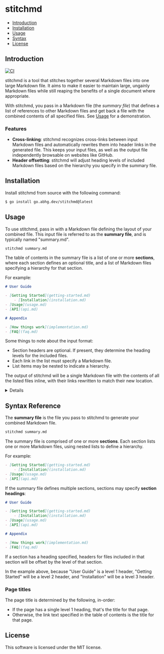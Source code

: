 # stitchmd

- [Introduction](#introduction)
- [Installation](#installation)
- [Usage](#usage)
- [Syntax](#syntax-reference)
- [License](#license)

## Introduction

[![CI](https://github.com/abhinav/stitchmd/actions/workflows/ci.yml/badge.svg)](https://github.com/abhinav/stitchmd/actions/workflows/ci.yml)

stitchmd is a tool that stitches together several Markdown files
into one large Markdown file.
It aims to make it easier to maintain large, ungainly Markdown files
while still reaping the benefits of a single document where appropriate.

With stitchmd, you pass in a Markdown file (the *summary file*)
that defines a list of references to other Markdown files
and get back a file with the combined contents of all specified files.
See [Usage](#usage) for a demonstration.

### Features

- **Cross-linking**:
  stitchmd recognizes cross-links between input Markdown files
  and automatically rewrites them into header links in the generated file.
  This keeps your input files, as well as the output file
  independently browsable on websites like GitHub.
- **Header offsetting**:
  stitchmd will adjust heading levels of included Markdown files
  based on the hierarchy you specify in the summary file.

## Installation

Install stitchmd from source with the following command:

```bash
$ go install go.abhg.dev/stitchmd@latest
```

<!-- TODO: binary installation once goreleaser is set up. -->

## Usage

To use stitchmd, pass in with a Markdown file
defining the layout of your combined file.
This input file is referred to as the **summary file**,
and is typically named "summary.md".

```bash
stitchmd summary.md
```

The table of contents in the summary file is a list of one or more **sections**,
where each section defines an optional title,
and a list of Markdown files specifying a hierarchy for that section.

For example:

```markdown
# User Guide

- [Getting Started](getting-started.md)
    - [Installation](installation.md)
- [Usage](usage.md)
- [API](api.md)

# Appendix

- [How things work](implementation.md)
- [FAQ](faq.md)
```

Some things to note about the input format:

- Section headers are optional.
  If present, they determine the heading levels for the included files.
- Each link in the list must specify a Markdown file.
- List items may be nested to indicate a hierarchy.

<!-- TODO: document syntax explicitly in a separate section. -->

The output of stitchmd will be a single Markdown file with the
contents of all the listed files inline,
with their links rewritten to match their new location.

<details>

For example, the output of the above input file
will be roughly in the following shape:

```markdown
# User Guide

- [Getting Started](#getting-started)
    - [Installation](#installation)
- [Usage](#usage)
- [API](#api)

## Getting Started

<!-- contents of getting-started.md -->

### Installation

<!-- contents of installation.md -->

## Usage

<!-- contents of usage.md -->

## API

<!-- contents of api.md -->

# Appendix

- [How things work](#how-things-work)
- [FAQ](#faq)

## How things work

<!-- contents of implementation.md -->

## FAQ

<!-- contents of faq.md -->
```

</details>

## Syntax Reference

The **summary file** is the file you pass to stitchmd
to generate your combined Markdown file.

```bash
stitchmd summary.md
```

The summary file is comprised of one or more **sections**.
Each section lists one or more Markdown files,
using nested lists to define a hierarchy.

For example:

```markdown
- [Getting Started](getting-started.md)
    - [Installation](installation.md)
- [Usage](usage.md)
- [API](api.md)
```

If the summary file defines multiple sections,
sections may specify **section headings**:

```markdown
# User Guide

- [Getting Started](getting-started.md)
    - [Installation](installation.md)
- [Usage](usage.md)
- [API](api.md)

# Appendix

- [How things work](implementation.md)
- [FAQ](faq.md)
```

If a section has a heading specified,
headers for files included in that section
will be offset by the level of that section.

In the example above,
because "User Guide" is a level 1 header,
"Getting Started" will be a level 2 header,
and "Installation" will be a level 3 header.

### Page titles

The page title is determined by the following, in-order:

- If the page has a single level 1 heading,
  that's the title for that page.
- Otherwise, the link text specified in the table of contents
  is the title for that page.

<!-- TODO: explain more -->

## License

This software is licensed under the MIT license.
